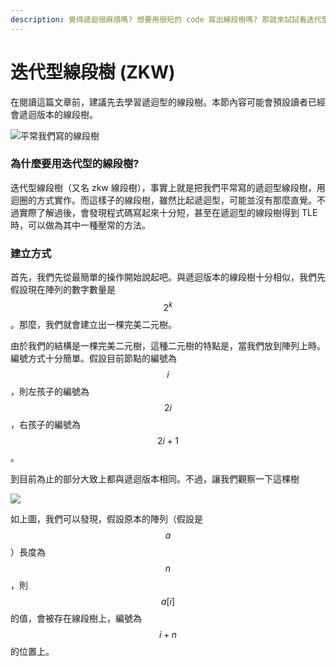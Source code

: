 ```yaml
---
description: 覺得遞迴很麻煩嗎? 想要用很短的 code 寫出線段樹嗎? 那就來試試看迭代型線段樹吧!
---
```


# 迭代型線段樹 (ZKW)

在閱讀這篇文章前，建議先去學習遞迴型的線段樹。本節內容可能會預設讀者已經會遞迴版本的線段樹。

![平常我們寫的線段樹](../../.gitbook/assets/zkw\_segment\_tree.png)

### 為什麼要用迭代型的線段樹?

迭代型線段樹（又名 zkw 線段樹），事實上就是把我們平常寫的遞迴型線段樹，用迴圈的方式實作。而這樣子的線段樹，雖然比起遞迴型，可能並沒有那麼直覺。不過實際了解過後，會發現程式碼寫起來十分短，甚至在遞迴型的線段樹得到 TLE 時，可以做為其中一種壓常的方法。

### 建立方式

首先，我們先從最簡單的操作開始說起吧。與遞迴版本的線段樹十分相似，我們先假設現在陣列的數字數量是 $$2^k$$。那麼，我們就會建立出一棵完美二元樹。

由於我們的結構是一棵完美二元樹，這種二元樹的特點是，當我們放到陣列上時。編號方式十分簡單。假設目前節點的編號為 $$i$$，則左孩子的編號為 $$2i$$，右孩子的編號為 $$2i+1$$。

到目前為止的部分大致上都與遞迴版本相同。不過，讓我們觀察一下這棵樹

![](../../.gitbook/assets/zkw\_array.png)

如上圖，我們可以發現，假設原本的陣列（假設是$$a$$）長度為 $$n$$，則$$a[i]$$的值，會被存在線段樹上，編號為 $$i+n$$的位置上。
